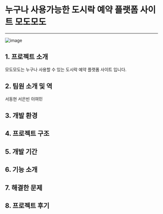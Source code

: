 # 누구나 사용가능한 도시락 예약 플랫폼 사이트 모도모도
---


![image](https://github.com/user-attachments/assets/87d33a82-1dc4-44b0-9aaa-eb6c6f06f91e)

## 1. 프로젝트 소개


모도모도는 누구나 사용할 수 있는 도시락 예약 플랫폼 사이트 입니다.

## 2. 팀원 소개 및 역


서동현
서은빈
이여민

## 3. 개발 환경


## 4. 프로젝트 구조


## 5. 개발 기간


## 6. 기능 소개


## 7. 해결한 문제


## 8. 프로젝트 후기

